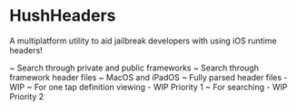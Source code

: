 # HushHeaders
A multiplatform utility to aid jailbreak developers with using iOS runtime headers!

~ Search through private and public frameworks
~ Search through framework header files
~ MacOS and iPadOS
~ Fully parsed header files - WIP
  ~ For one tap definition viewing - WIP Priority 1
  ~ For searching - WIP Priority 2


